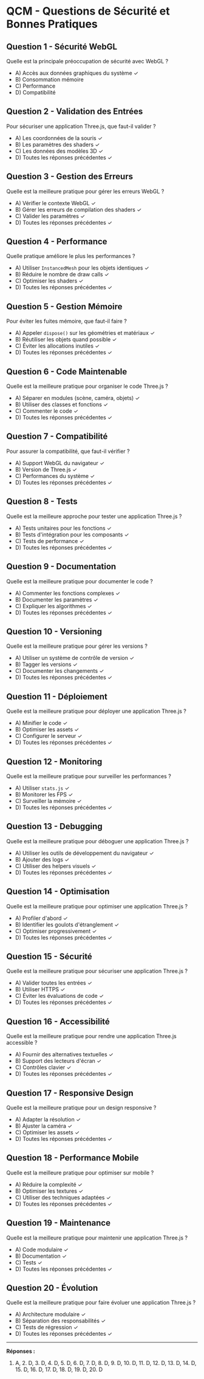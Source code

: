 # QCM - Questions de Sécurité et Bonnes Pratiques

## Question 1 - Sécurité WebGL
Quelle est la principale préoccupation de sécurité avec WebGL ?
- A) Accès aux données graphiques du système ✓
- B) Consommation mémoire
- C) Performance
- D) Compatibilité

## Question 2 - Validation des Entrées
Pour sécuriser une application Three.js, que faut-il valider ?
- A) Les coordonnées de la souris ✓
- B) Les paramètres des shaders ✓
- C) Les données des modèles 3D ✓
- D) Toutes les réponses précédentes ✓

## Question 3 - Gestion des Erreurs
Quelle est la meilleure pratique pour gérer les erreurs WebGL ?
- A) Vérifier le contexte WebGL ✓
- B) Gérer les erreurs de compilation des shaders ✓
- C) Valider les paramètres ✓
- D) Toutes les réponses précédentes ✓

## Question 4 - Performance
Quelle pratique améliore le plus les performances ?
- A) Utiliser `InstancedMesh` pour les objets identiques ✓
- B) Réduire le nombre de draw calls ✓
- C) Optimiser les shaders ✓
- D) Toutes les réponses précédentes ✓

## Question 5 - Gestion Mémoire
Pour éviter les fuites mémoire, que faut-il faire ?
- A) Appeler `dispose()` sur les géométries et matériaux ✓
- B) Réutiliser les objets quand possible ✓
- C) Éviter les allocations inutiles ✓
- D) Toutes les réponses précédentes ✓

## Question 6 - Code Maintenable
Quelle est la meilleure pratique pour organiser le code Three.js ?
- A) Séparer en modules (scène, caméra, objets) ✓
- B) Utiliser des classes et fonctions ✓
- C) Commenter le code ✓
- D) Toutes les réponses précédentes ✓

## Question 7 - Compatibilité
Pour assurer la compatibilité, que faut-il vérifier ?
- A) Support WebGL du navigateur ✓
- B) Version de Three.js ✓
- C) Performances du système ✓
- D) Toutes les réponses précédentes ✓

## Question 8 - Tests
Quelle est la meilleure approche pour tester une application Three.js ?
- A) Tests unitaires pour les fonctions ✓
- B) Tests d'intégration pour les composants ✓
- C) Tests de performance ✓
- D) Toutes les réponses précédentes ✓

## Question 9 - Documentation
Quelle est la meilleure pratique pour documenter le code ?
- A) Commenter les fonctions complexes ✓
- B) Documenter les paramètres ✓
- C) Expliquer les algorithmes ✓
- D) Toutes les réponses précédentes ✓

## Question 10 - Versioning
Quelle est la meilleure pratique pour gérer les versions ?
- A) Utiliser un système de contrôle de version ✓
- B) Tagger les versions ✓
- C) Documenter les changements ✓
- D) Toutes les réponses précédentes ✓

## Question 11 - Déploiement
Quelle est la meilleure pratique pour déployer une application Three.js ?
- A) Minifier le code ✓
- B) Optimiser les assets ✓
- C) Configurer le serveur ✓
- D) Toutes les réponses précédentes ✓

## Question 12 - Monitoring
Quelle est la meilleure pratique pour surveiller les performances ?
- A) Utiliser `stats.js` ✓
- B) Monitorer les FPS ✓
- C) Surveiller la mémoire ✓
- D) Toutes les réponses précédentes ✓

## Question 13 - Debugging
Quelle est la meilleure pratique pour déboguer une application Three.js ?
- A) Utiliser les outils de développement du navigateur ✓
- B) Ajouter des logs ✓
- C) Utiliser des helpers visuels ✓
- D) Toutes les réponses précédentes ✓

## Question 14 - Optimisation
Quelle est la meilleure pratique pour optimiser une application Three.js ?
- A) Profiler d'abord ✓
- B) Identifier les goulots d'étranglement ✓
- C) Optimiser progressivement ✓
- D) Toutes les réponses précédentes ✓

## Question 15 - Sécurité
Quelle est la meilleure pratique pour sécuriser une application Three.js ?
- A) Valider toutes les entrées ✓
- B) Utiliser HTTPS ✓
- C) Éviter les évaluations de code ✓
- D) Toutes les réponses précédentes ✓

## Question 16 - Accessibilité
Quelle est la meilleure pratique pour rendre une application Three.js accessible ?
- A) Fournir des alternatives textuelles ✓
- B) Support des lecteurs d'écran ✓
- C) Contrôles clavier ✓
- D) Toutes les réponses précédentes ✓

## Question 17 - Responsive Design
Quelle est la meilleure pratique pour un design responsive ?
- A) Adapter la résolution ✓
- B) Ajuster la caméra ✓
- C) Optimiser les assets ✓
- D) Toutes les réponses précédentes ✓

## Question 18 - Performance Mobile
Quelle est la meilleure pratique pour optimiser sur mobile ?
- A) Réduire la complexité ✓
- B) Optimiser les textures ✓
- C) Utiliser des techniques adaptées ✓
- D) Toutes les réponses précédentes ✓

## Question 19 - Maintenance
Quelle est la meilleure pratique pour maintenir une application Three.js ?
- A) Code modulaire ✓
- B) Documentation ✓
- C) Tests ✓
- D) Toutes les réponses précédentes ✓

## Question 20 - Évolution
Quelle est la meilleure pratique pour faire évoluer une application Three.js ?
- A) Architecture modulaire ✓
- B) Séparation des responsabilités ✓
- C) Tests de régression ✓
- D) Toutes les réponses précédentes ✓

---

**Réponses :**
1. A, 2. D, 3. D, 4. D, 5. D, 6. D, 7. D, 8. D, 9. D, 10. D, 11. D, 12. D, 13. D, 14. D, 15. D, 16. D, 17. D, 18. D, 19. D, 20. D
